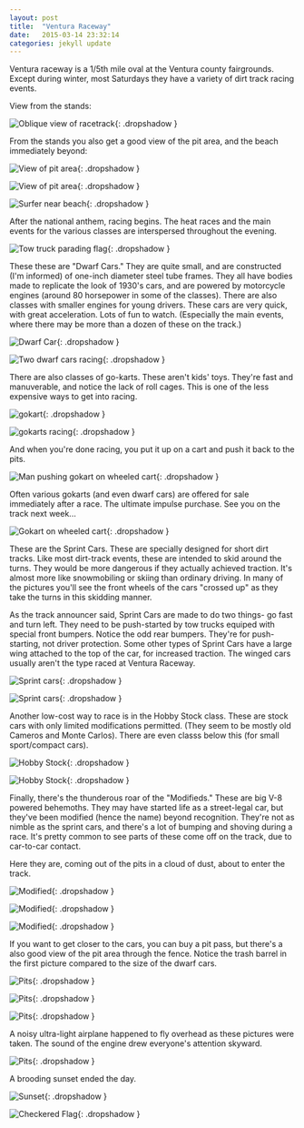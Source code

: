```yaml
---
layout: post
title:  "Ventura Raceway"
date:   2015-03-14 23:32:14
categories: jekyll update
---
```

Ventura raceway is a 1/5th mile oval at the Ventura county fairgrounds.   Except during winter, most Saturdays they have a variety of dirt track racing events.    

View from the stands:  

![Oblique view of racetrack](/images/ventura_raceway/the_venue.png){: .dropshadow }  

From the stands you also get a good view of the pit area, and the beach immediately beyond:  

![View of pit area](/images/ventura_raceway/view_from_stand1.png){: .dropshadow }  

![View of pit area](/images/ventura_raceway/view_from_stand2.png){: .dropshadow }  

![Surfer near beach](/images/ventura_raceway/view_from_stand3.png){: .dropshadow }  

After the national anthem, racing begins.  The heat races and the main events for the various classes are interspersed throughout the evening.  

![Tow truck parading flag](/images/ventura_raceway/anthem.png){: .dropshadow }  

These these are "Dwarf Cars."   They are quite small, and are constructed (I'm informed) of one-inch diameter steel tube frames.  They all have bodies made to replicate the look of 1930's cars, and are powered by motorcycle engines (around 80 horsepower in some of the classes).   There are also classes with smaller engines for young drivers.  These cars are very quick, with great acceleration.  Lots of fun to watch.  (Especially the main events, where there may be more than a dozen of these on the track.)  

![Dwarf Car](/images/ventura_raceway/dwarf_car1.png){: .dropshadow }  

![Two dwarf cars racing](/images/ventura_raceway/dwarf_cars2.png){: .dropshadow }  

There are also classes of go-karts.  These aren't kids' toys.  They're fast and manuverable, and notice the lack of roll cages.  This is one of the less expensive ways to get into racing.  

![gokart](/images/ventura_raceway/gocart.png){: .dropshadow }  

![gokarts racing](/images/ventura_raceway/gokart2.png){: .dropshadow }  

And when you're done racing, you put it up on a cart and push it back to the pits.  

![Man pushing gokart on wheeled cart](/images/ventura_raceway/gokart3.png){: .dropshadow }  

Often various gokarts (and even dwarf cars) are offered for sale immediately after a race.  The ultimate impulse purchase. See you on the track next week...  

![Gokart on wheeled cart](/images/ventura_raceway/gokart_cart.png){: .dropshadow }  

These are the Sprint Cars.   These are specially designed for short dirt tracks.  Like most dirt-track events, these are intended to skid around the turns.  They would be more dangerous if they actually achieved traction. It's almost more like snowmobiling or skiing than ordinary driving.  In many of the pictures you'll see the front wheels of the cars "crossed up" as they take the turns in this skidding manner.  

As the track announcer said, Sprint Cars are made to do two things- go fast and turn left.   They need to be push-started by tow trucks equiped with special front bumpers.  Notice the odd rear bumpers.   They're for push-starting, not driver protection.  Some other types of Sprint Cars have a large wing attached to the top of the car, for increased traction.   The winged cars usually aren't the type raced at Ventura Raceway.

![Sprint cars](/images/ventura_raceway/sprint.png){: .dropshadow }  

![Sprint cars](/images/ventura_raceway/sprint_cars3.png){: .dropshadow }  

Another low-cost way to race is in the Hobby Stock class.   These are stock cars with only limited modifications permitted.  (They seem to be mostly old Cameros and Monte Carlos).  There are even classs below this (for small sport/compact cars).

![Hobby Stock](/images/ventura_raceway/hobby_stock.png){: .dropshadow }  

![Hobby Stock](/images/ventura_raceway/hobby_stock2.png){: .dropshadow }  

Finally, there's the thunderous roar of the "Modifieds."   These are big V-8 powered behemoths.  They may have started life as a street-legal car, but they've been modified (hence the name) beyond recognition.   They're not as nimble as the sprint cars, and there's a lot of bumping and shoving during a race.   It's pretty common to see parts of these come off on the track, due to car-to-car contact.  

Here they are, coming out of the pits in a cloud of dust, about to enter the track.

![Modified](/images/ventura_raceway/modifieds.png){: .dropshadow }  

![Modified](/images/ventura_raceway/modified2.png){: .dropshadow }  

![Modified](/images/ventura_raceway/modified3.png){: .dropshadow }  

If you want to get closer to the cars, you can buy a pit pass, but there's a also good view of the pit area through the fence.  Notice the trash barrel in the first picture compared to the size of the dwarf cars.

![Pits](/images/ventura_raceway/pit_scene.png){: .dropshadow }  

![Pits](/images/ventura_raceway/pit_scene3.png){: .dropshadow }  

![Pits](/images/ventura_raceway/pit_scene4.png){: .dropshadow }  

A noisy ultra-light airplane happened to fly overhead as these pictures were taken. The sound of the engine drew everyone's attention skyward.  

![Pits](/images/ventura_raceway/pit_scene5.png){: .dropshadow }  

A brooding sunset ended the day.

![Sunset](/images/ventura_raceway/sunset.png){: .dropshadow }  

![Checkered Flag](/images/ventura_raceway/checkered_flag2.png){: .dropshadow }  





